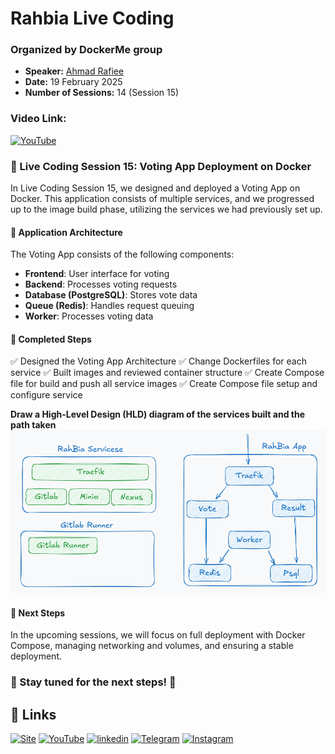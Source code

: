 
# Rahbia Live Coding
### Organized by DockerMe group
  - **Speaker:** [Ahmad Rafiee](https://www.linkedin.com/in/ahmad-rafiee)
  - **Date:** 19 February 2025
  - **Number of Sessions:** 14 (Session 15)

### Video Link:
[![YouTube](http://i.ytimg.com/vi/3CY96uLSwJU/hqdefault.jpg)](https://www.youtube.com/live/3CY96uLSwJU)

### 🔴 Live Coding Session 15: Voting App Deployment on Docker

In Live Coding Session 15, we designed and deployed a Voting App on Docker. This application consists of multiple services, and we progressed up to the image build phase, utilizing the services we had previously set up.

#### 📌 Application Architecture
The Voting App consists of the following components:

  - **Frontend**: User interface for voting
  - **Backend**: Processes voting requests
  - **Database (PostgreSQL)**: Stores vote data
  - **Queue (Redis)**: Handles request queuing
  - **Worker**: Processes voting data

#### 🚀 Completed Steps
✅ Designed the Voting App Architecture
✅ Change Dockerfiles for each service
✅ Built images and reviewed container structure
✅ Create Compose file for build and push all service images
✅ Create Compose file setup and configure service

**Draw a High-Level Design (HLD) diagram of the services built and the path taken**
![HLD](../images/RahBia-App-V1.png)

#### 📌 Next Steps
In the upcoming sessions, we will focus on full deployment with Docker Compose, managing networking and volumes, and ensuring a stable deployment.

### 📢 Stay tuned for the next steps! 🚀


## 🔗 Links
[![Site](https://img.shields.io/badge/Dockerme.ir-0A66C2?style=for-the-badge&logo=docker&logoColor=white)](https://dockerme.ir/)
[![YouTube](https://img.shields.io/badge/youtube-FF0000?style=for-the-badge&logo=youtube&logoColor=white)](https://youtube.com/@dockerme)
[![linkedin](https://img.shields.io/badge/linkedin-0A66C2?style=for-the-badge&logo=linkedin&logoColor=white)](https://www.linkedin.com/in/ahmad-rafiee/)
[![Telegram](https://img.shields.io/badge/telegram-0A66C2?style=for-the-badge&logo=telegram&logoColor=white)](https://t.me/dockerme)
[![Instagram](https://img.shields.io/badge/instagram-FF0000?style=for-the-badge&logo=instagram&logoColor=white)](https://instagram.com/dockerme)